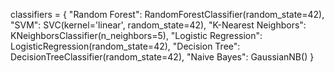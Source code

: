 classifiers = {
    "Random Forest": RandomForestClassifier(random_state=42),
    "SVM": SVC(kernel='linear', random_state=42),
    "K-Nearest Neighbors": KNeighborsClassifier(n_neighbors=5),
    "Logistic Regression": LogisticRegression(random_state=42),
    "Decision Tree": DecisionTreeClassifier(random_state=42),
    "Naive Bayes": GaussianNB()
}
